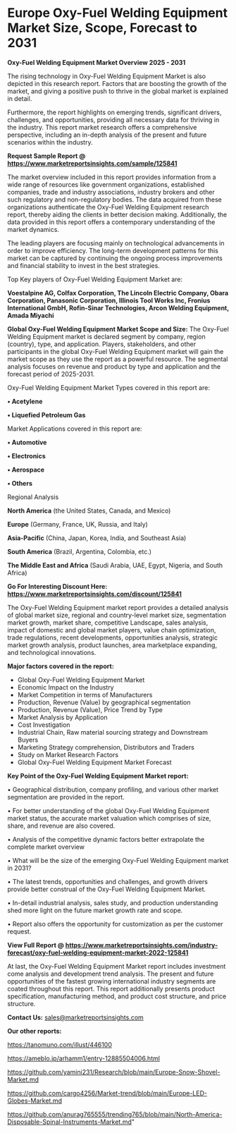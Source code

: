 # Europe Oxy-Fuel Welding Equipment Market Size, Scope, Forecast to 2031

<Strong> Oxy-Fuel Welding Equipment Market Overview 2025 - 2031</strong>

The rising technology in Oxy-Fuel Welding Equipment Market is also depicted in this research report. Factors that are boosting the growth of the market, and giving a positive push to thrive in the global market is explained in detail.

Furthermore, the report highlights on emerging trends, significant drivers, challenges, and opportunities, providing all necessary data for thriving in the industry. This report market research offers a comprehensive perspective, including an in-depth analysis of the present and future scenarios within the industry.

<strong>Request Sample Report @ <a href=https://www.marketreportsinsights.com/sample/125841>https://www.marketreportsinsights.com/sample/125841</a></strong>

The market overview included in this report provides information from a wide range of resources like government organizations, established companies, trade and industry associations, industry brokers and other such regulatory and non-regulatory bodies. The data acquired from these organizations authenticate the Oxy-Fuel Welding Equipment research report, thereby aiding the clients in better decision making. Additionally, the data provided in this report offers a contemporary understanding of the market dynamics.

The leading players are focusing mainly on technological advancements in order to improve efficiency. The long-term development patterns for this market can be captured by continuing the ongoing process improvements and financial stability to invest in the best strategies.

Top Key players of Oxy-Fuel Welding Equipment Market are:

<strong>Voestalpine AG, Colfax Corporation, The Lincoln Electric Company, Obara Corporation, Panasonic Corporation, Illinois Tool Works Inc, Fronius International GmbH, Rofin-Sinar Technologies, Arcon Welding Equipment, Amada Miyachi</strong>

<strong><b>Global Oxy-Fuel Welding Equipment Market Scope and Size:</b></strong>
The Oxy-Fuel Welding Equipment market is declared segment by company, region (country), type, and application. Players, stakeholders, and other participants in the global Oxy-Fuel Welding Equipment market will gain the market scope as they use the report as a powerful resource. The segmental analysis focuses on revenue and product by type and application and the forecast period of 2025-2031.

Oxy-Fuel Welding Equipment Market Types covered in this report are:

<strong>• Acetylene

• Liquefied Petroleum Gas</strong>

Market Applications covered in this report are:

<strong>• Automotive

• Electronics

• Aerospace

• Others</strong> 

Regional Analysis

<strong>North America</strong> (the United States, Canada, and Mexico)

<strong>Europe</strong> (Germany, France, UK, Russia, and Italy)

<strong>Asia-Pacific</strong> (China, Japan, Korea, India, and Southeast Asia)

<strong>South America</strong> (Brazil, Argentina, Colombia, etc.)

<strong>The Middle East and Africa</strong> (Saudi Arabia, UAE, Egypt, Nigeria, and South Africa)

<strong>Go For Interesting Discount Here: <a href=https://www.marketreportsinsights.com/discount/125841>https://www.marketreportsinsights.com/discount/125841</a></strong>

The Oxy-Fuel Welding Equipment market report provides a detailed analysis of global market size, regional and country-level market size, segmentation market growth, market share, competitive Landscape, sales analysis, impact of domestic and global market players, value chain optimization, trade regulations, recent developments, opportunities analysis, strategic market growth analysis, product launches, area marketplace expanding, and technological innovations.

<strong><b>Major factors covered in the report:</b></strong>
<ul>
  <li>Global Oxy-Fuel Welding Equipment Market </li>
  <li>Economic Impact on the Industry</li>
  <li>Market Competition in terms of Manufacturers</li>
  <li>Production, Revenue (Value) by geographical segmentation</li>
  <li>Production, Revenue (Value), Price Trend by Type</li>
  <li>Market Analysis by Application</li>
  <li>Cost Investigation</li>
  <li>Industrial Chain, Raw material sourcing strategy and Downstream Buyers</li>
  <li>Marketing Strategy comprehension, Distributors and Traders</li>
  <li>Study on Market Research Factors</li>
  <li>Global Oxy-Fuel Welding Equipment Market Forecast</li>
</ul>

<strong><b>Key Point of the Oxy-Fuel Welding Equipment Market report:</b></strong>

• Geographical distribution, company profiling, and various other market segmentation are provided in the report.

• For better understanding of the global Oxy-Fuel Welding Equipment market status, the accurate market valuation which comprises of size, share, and revenue are also covered.

• Analysis of the competitive dynamic factors better extrapolate the complete market overview

• What will be the size of the emerging Oxy-Fuel Welding Equipment market in 2031?

• The latest trends, opportunities and challenges, and growth drivers provide better construal of the Oxy-Fuel Welding Equipment Market.

• In-detail industrial analysis, sales study, and production understanding shed more light on the future market growth rate and scope.

• Report also offers the opportunity for customization as per the customer request.

<strong><b>View Full Report @ <a href=https://www.marketreportsinsights.com/industry-forecast/oxy-fuel-welding-equipment-market-2022-125841>https://www.marketreportsinsights.com/industry-forecast/oxy-fuel-welding-equipment-market-2022-125841</a></b></strong>


At last, the Oxy-Fuel Welding Equipment Market report includes investment come analysis and development trend analysis. The present and future opportunities of the fastest growing international industry segments are coated throughout this report. This report additionally presents product specification, manufacturing method, and product cost structure, and price structure.

<strong>Contact Us:</strong>
sales@marketreportsinsights.com

<strong>Our other reports:</strong>

<a href=https://tanomuno.com/illust/446100>https://tanomuno.com/illust/446100</a>

<a href=https://ameblo.jp/arhamm1/entry-12885504006.html>https://ameblo.jp/arhamm1/entry-12885504006.html</a>

<a href=https://github.com/yamini231/Research/blob/main/Europe-Snow-Shovel-Market.md>https://github.com/yamini231/Research/blob/main/Europe-Snow-Shovel-Market.md</a>

<a href=https://github.com/cargo4256/Market-trend/blob/main/Europe-LED-Globes-Market.md>https://github.com/cargo4256/Market-trend/blob/main/Europe-LED-Globes-Market.md</a>

<a href=https://github.com/anurag765555/trending765/blob/main/North-America-Disposable-Spinal-Instruments-Market.md>https://github.com/anurag765555/trending765/blob/main/North-America-Disposable-Spinal-Instruments-Market.md</a>"
